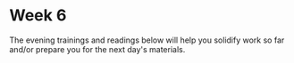 # Week 6

The evening trainings and readings below will help you solidify work so far and/or prepare you for the next day's materials.

<!--

### Monday

### Tuesday

### Wednesday

### Thursday

### Weekend

-->

